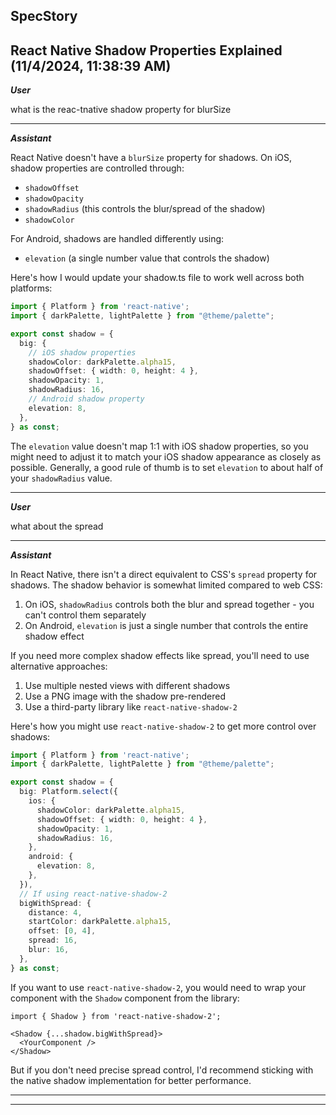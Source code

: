 ## SpecStory

## React Native Shadow Properties Explained (11/4/2024, 11:38:39 AM)

_**User**_

what is the reac-tnative shadow property for blurSize

---

_**Assistant**_

React Native doesn't have a `blurSize` property for shadows. On iOS, shadow properties are controlled through:
- `shadowOffset`
- `shadowOpacity`
- `shadowRadius` (this controls the blur/spread of the shadow)
- `shadowColor`

For Android, shadows are handled differently using:
- `elevation` (a single number value that controls the shadow)

Here's how I would update your shadow.ts file to work well across both platforms:

```typescript:theme/shadow.ts
import { Platform } from 'react-native';
import { darkPalette, lightPalette } from "@theme/palette";

export const shadow = {
  big: {
    // iOS shadow properties
    shadowColor: darkPalette.alpha15,
    shadowOffset: { width: 0, height: 4 },
    shadowOpacity: 1,
    shadowRadius: 16,
    // Android shadow property
    elevation: 8,
  },
} as const;
```

The `elevation` value doesn't map 1:1 with iOS shadow properties, so you might need to adjust it to match your iOS shadow appearance as closely as possible. Generally, a good rule of thumb is to set `elevation` to about half of your `shadowRadius` value.

---

_**User**_

what about the spread

---

_**Assistant**_

In React Native, there isn't a direct equivalent to CSS's `spread` property for shadows. The shadow behavior is somewhat limited compared to web CSS:

1. On iOS, `shadowRadius` controls both the blur and spread together - you can't control them separately
2. On Android, `elevation` is just a single number that controls the entire shadow effect

If you need more complex shadow effects like spread, you'll need to use alternative approaches:

1. Use multiple nested views with different shadows
2. Use a PNG image with the shadow pre-rendered
3. Use a third-party library like `react-native-shadow-2`

Here's how you might use `react-native-shadow-2` to get more control over shadows:

```typescript:theme/shadow.ts
import { Platform } from 'react-native';
import { darkPalette, lightPalette } from "@theme/palette";

export const shadow = {
  big: Platform.select({
    ios: {
      shadowColor: darkPalette.alpha15,
      shadowOffset: { width: 0, height: 4 },
      shadowOpacity: 1,
      shadowRadius: 16,
    },
    android: {
      elevation: 8,
    },
  }),
  // If using react-native-shadow-2
  bigWithSpread: {
    distance: 4,
    startColor: darkPalette.alpha15,
    offset: [0, 4],
    spread: 16,
    blur: 16,
  },
} as const;
```

If you want to use `react-native-shadow-2`, you would need to wrap your component with the `Shadow` component from the library:

```tsx
import { Shadow } from 'react-native-shadow-2';

<Shadow {...shadow.bigWithSpread}>
  <YourComponent />
</Shadow>
```

But if you don't need precise spread control, I'd recommend sticking with the native shadow implementation for better performance.

---



---

